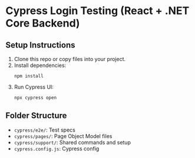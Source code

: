 # Cypress Login Testing (React + .NET Core Backend)

## Setup Instructions

1. Clone this repo or copy files into your project.
2. Install dependencies:
   ```
   npm install
   ```
3. Run Cypress UI:
   ```
   npx cypress open
   ```

## Folder Structure

- `cypress/e2e/`: Test specs
- `cypress/pages/`: Page Object Model files
- `cypress/support/`: Shared commands and setup
- `cypress.config.js`: Cypress config